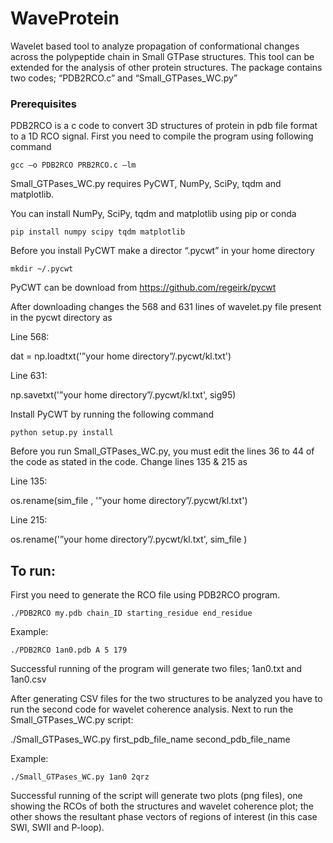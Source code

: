 # WaveProtein
Wavelet based tool to analyze propagation of conformational changes across the polypeptide chain in Small GTPase structures. This tool can be extended for the analysis of other protein structures.
The package contains two codes; “PDB2RCO.c” and “Small_GTPases_WC.py”

### Prerequisites

PDB2RCO is a c code to convert 3D structures of protein in pdb file format to a 1D RCO signal. First you need to compile the program using following command
```
gcc –o PDB2RCO PRB2RCO.c –lm
```

Small_GTPases_WC.py requires PyCWT, NumPy, SciPy, tqdm and matplotlib.

You can install NumPy, SciPy, tqdm and matplotlib using pip or conda
```
pip install numpy scipy tqdm matplotlib
```
Before you install PyCWT make a director “.pycwt” in your home directory
```
mkdir ~/.pycwt
 ```
PyCWT can be download from https://github.com/regeirk/pycwt

After downloading changes the 568 and 631 lines of wavelet.py file present in the pycwt directory as 

Line 568:

dat = np.loadtxt('”your home directory”/.pycwt/kl.txt')

Line 631:

np.savetxt('”your home directory”/.pycwt/kl.txt', sig95)

Install PyCWT by running the following command 
```
python setup.py install
```
Before you run Small_GTPases_WC.py, you must edit the lines 36 to 44 of the code as stated in the code. Change lines 135 & 215 as

Line 135:

os.rename(sim_file , '”your home directory”/.pycwt/kl.txt')

Line 215:

os.rename('”your home directory”/.pycwt/kl.txt', sim_file )


## To run:
First you need to generate the RCO file using PDB2RCO program.

```
./PDB2RCO my.pdb chain_ID starting_residue end_residue
```
Example:
```
./PDB2RCO 1an0.pdb A 5 179
```

Successful running of the program will generate two files; 1an0.txt and 1an0.csv

After generating CSV files for the two structures to be analyzed you have to run the second code for wavelet coherence analysis.
Next to run the Small_GTPases_WC.py script:

./Small_GTPases_WC.py first_pdb_file_name second_pdb_file_name

Example:
```
./Small_GTPases_WC.py 1an0 2qrz
```
Successful running of the script will generate two plots (png files), one showing the RCOs of both the structures and wavelet coherence plot; the other shows the resultant phase vectors of regions of interest (in this case SWI, SWII and P-loop). 




